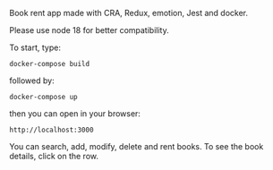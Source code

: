 Book rent app made with CRA, Redux, emotion, Jest and docker.

Please use node 18 for better compatibility.

To start, type:

`docker-compose build`

followed by:

`docker-compose up`

then you can open in your browser:

`http://localhost:3000`

You can search, add, modify, delete and rent books. To see the book details, click on the row.
